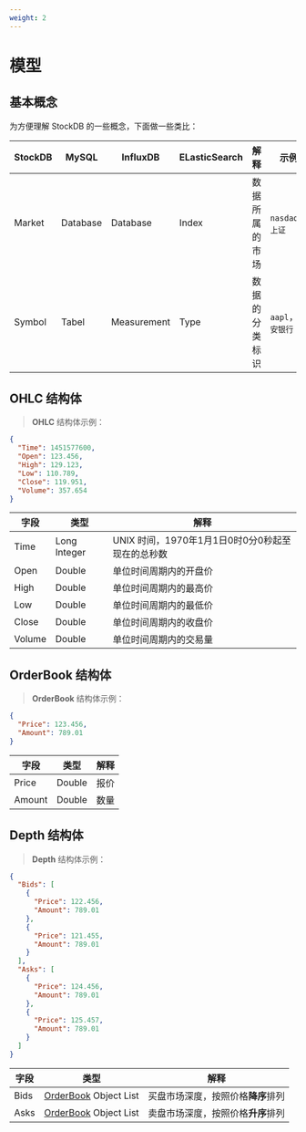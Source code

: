 ```yaml
---
weight: 2
---
```


# 模型

## 基本概念

为方便理解 StockDB 的一些概念，下面做一些类比：

| StockDB | MySQL | InfluxDB | ELasticSearch | 解释 | 示例 |
| ------- | ----- | -------- | ------------- | ---- | ---- |
| Market | Database | Database | Index | 数据所属的市场 | `nasdaq`，`上证` |
| Symbol | Tabel | Measurement | Type | 数据的分类标识 | `aapl`，`平安银行` |

## OHLC 结构体

> **OHLC** 结构体示例：

```json
{
  "Time": 1451577600,
  "Open": 123.456,
  "High": 129.123,
  "Low": 110.789,
  "Close": 119.951,
  "Volume": 357.654
}
```

| 字段 | 类型 | 解释 |
| ---- | ---- | ---- |
| Time | Long Integer | UNIX 时间，1970年1月1日0时0分0秒起至现在的总秒数 |
| Open | Double | 单位时间周期内的开盘价 |
| High | Double | 单位时间周期内的最高价 |
| Low | Double | 单位时间周期内的最低价 |
| Close | Double | 单位时间周期内的收盘价 |
| Volume | Double | 单位时间周期内的交易量 |

## OrderBook 结构体

> **OrderBook** 结构体示例：

```json
{
  "Price": 123.456,
  "Amount": 789.01
}
```

| 字段 | 类型 | 解释 |
| ---- | ---- | ---- |
| Price | Double | 报价 |
| Amount | Double | 数量 |

## Depth 结构体

> **Depth** 结构体示例：

```json
{
  "Bids": [
    {
      "Price": 122.456,
      "Amount": 789.01
    },
    {
      "Price": 121.455,
      "Amount": 789.01
    }
  ],
  "Asks": [
    {
      "Price": 124.456,
      "Amount": 789.01
    },
    {
      "Price": 125.457,
      "Amount": 789.01
    }
  ]
}
```

| 字段 | 类型 | 解释 |
| ---- | ---- | ---- |
| Bids | [OrderBook](#orderbook-结构体) Object List | 买盘市场深度，按照价格**降序**排列 |
| Asks | [OrderBook](#orderbook-结构体) Object List | 卖盘市场深度，按照价格**升序**排列 |
